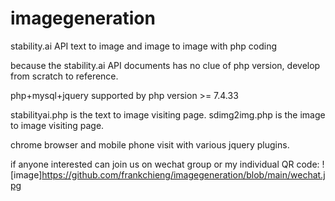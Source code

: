 # imagegeneration
stability.ai API text to image and image to image with php coding

because the stability.ai API documents has no clue of php version, develop from scratch to reference.

php+mysql+jquery
supported by php version >= 7.4.33

stabilityai.php is the text to image visiting page.
sdimg2img.php is the image to image visiting page. 

chrome browser and mobile phone visit with various jquery plugins.

if anyone interested can join us on wechat group or my individual QR code:
![image]https://github.com/frankchieng/imagegeneration/blob/main/wechat.jpg


